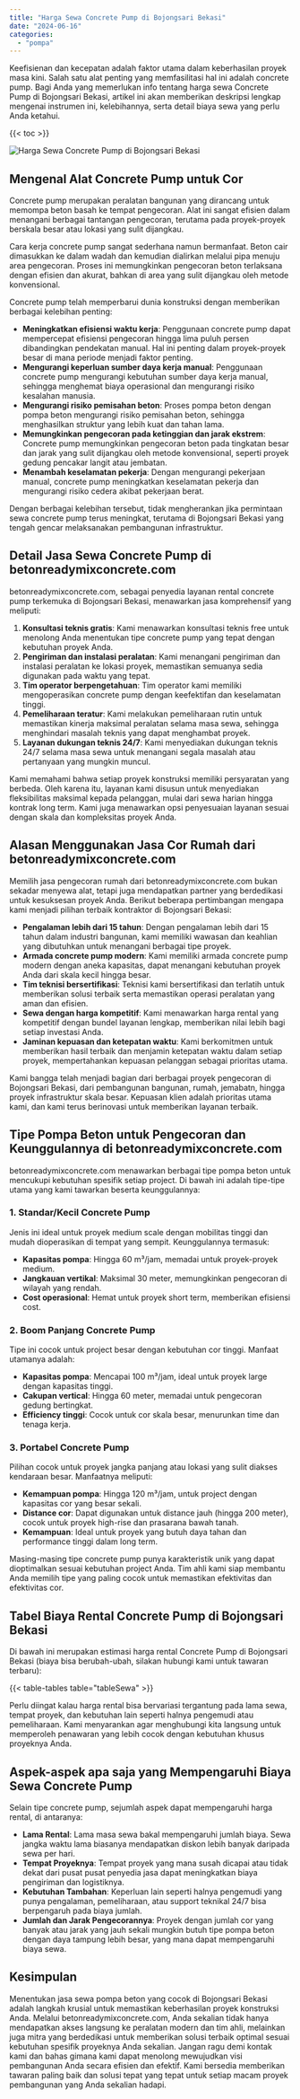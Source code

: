 ```yaml
---
title: "Harga Sewa Concrete Pump di Bojongsari Bekasi"
date: "2024-06-16"
categories: 
  - "pompa"
---
```


Keefisienan dan kecepatan adalah faktor utama dalam keberhasilan proyek masa kini. Salah satu alat penting yang memfasilitasi hal ini adalah concrete pump. Bagi Anda yang memerlukan info tentang harga sewa Concrete Pump di Bojongsari Bekasi, artikel ini akan memberikan deskripsi lengkap mengenai instrumen ini, kelebihannya, serta detail biaya sewa yang perlu Anda ketahui.

{{< toc >}}

![Harga Sewa Concrete Pump di Bojongsari Bekasi](https://betoncor8.github.io/pump/concrete-pump%20(29).png)

## Mengenal Alat Concrete Pump untuk Cor

Concrete pump merupakan peralatan bangunan yang dirancang untuk memompa beton basah ke tempat pengecoran. Alat ini sangat efisien dalam menangani berbagai tantangan pengecoran, terutama pada proyek-proyek berskala besar atau lokasi yang sulit dijangkau.

Cara kerja concrete pump sangat sederhana namun bermanfaat. Beton cair dimasukkan ke dalam wadah dan kemudian dialirkan melalui pipa menuju area pengecoran. Proses ini memungkinkan pengecoran beton terlaksana dengan efisien dan akurat, bahkan di area yang sulit dijangkau oleh metode konvensional.

Concrete pump telah memperbarui dunia konstruksi dengan memberikan berbagai kelebihan penting:

- **Meningkatkan efisiensi waktu kerja**: Penggunaan concrete pump dapat mempercepat efisiensi pengecoran hingga lima puluh persen dibandingkan pendekatan manual. Hal ini penting dalam proyek-proyek besar di mana periode menjadi faktor penting.
- **Mengurangi keperluan sumber daya kerja manual**: Penggunaan concrete pump mengurangi kebutuhan sumber daya kerja manual, sehingga menghemat biaya operasional dan mengurangi risiko kesalahan manusia.
- **Mengurangi risiko pemisahan beton**: Proses pompa beton dengan pompa beton mengurangi risiko pemisahan beton, sehingga menghasilkan struktur yang lebih kuat dan tahan lama.
- **Memungkinkan pengecoran pada ketinggian dan jarak ekstrem**: Concrete pump memungkinkan pengecoran beton pada tingkatan besar dan jarak yang sulit dijangkau oleh metode konvensional, seperti proyek gedung pencakar langit atau jembatan.
- **Menambah keselamatan pekerja**: Dengan mengurangi pekerjaan manual, concrete pump meningkatkan keselamatan pekerja dan mengurangi risiko cedera akibat pekerjaan berat.

Dengan berbagai kelebihan tersebut, tidak mengherankan jika permintaan sewa concrete pump terus meningkat, terutama di Bojongsari Bekasi yang tengah gencar melaksanakan pembangunan infrastruktur.

## Detail Jasa Sewa Concrete Pump di betonreadymixconcrete.com

betonreadymixconcrete.com, sebagai penyedia layanan rental concrete pump terkemuka di Bojongsari Bekasi, menawarkan jasa komprehensif yang meliputi:

1. **Konsultasi teknis gratis**: Kami menawarkan konsultasi teknis free untuk menolong Anda menentukan tipe concrete pump yang tepat dengan kebutuhan proyek Anda.
2. **Pengiriman dan instalasi peralatan**: Kami menangani pengiriman dan instalasi peralatan ke lokasi proyek, memastikan semuanya sedia digunakan pada waktu yang tepat.
3. **Tim operator berpengetahuan**: Tim operator kami memiliki mengoperasikan concrete pump dengan keefektifan dan keselamatan tinggi.
4. **Pemeliharaan teratur**: Kami melakukan pemeliharaan rutin untuk memastikan kinerja maksimal peralatan selama masa sewa, sehingga menghindari masalah teknis yang dapat menghambat proyek.
5. **Layanan dukungan teknis 24/7**: Kami menyediakan dukungan teknis 24/7 selama masa sewa untuk menangani segala masalah atau pertanyaan yang mungkin muncul.

Kami memahami bahwa setiap proyek konstruksi memiliki persyaratan yang berbeda. Oleh karena itu, layanan kami disusun untuk menyediakan fleksibilitas maksimal kepada pelanggan, mulai dari sewa harian hingga kontrak long term. Kami juga menawarkan opsi penyesuaian layanan sesuai dengan skala dan kompleksitas proyek Anda.

## Alasan Menggunakan Jasa Cor Rumah dari betonreadymixconcrete.com

Memilih jasa pengecoran rumah dari betonreadymixconcrete.com bukan sekadar menyewa alat, tetapi juga mendapatkan partner yang berdedikasi untuk kesuksesan proyek Anda. Berikut beberapa pertimbangan mengapa kami menjadi pilihan terbaik kontraktor di Bojongsari Bekasi:

- **Pengalaman lebih dari 15 tahun**: Dengan pengalaman lebih dari 15 tahun dalam industri bangunan, kami memiliki wawasan dan keahlian yang dibutuhkan untuk menangani berbagai tipe proyek.
- **Armada concrete pump modern**: Kami memiliki armada concrete pump modern dengan aneka kapasitas, dapat menangani kebutuhan proyek Anda dari skala kecil hingga besar.
- **Tim teknisi bersertifikasi**: Teknisi kami bersertifikasi dan terlatih untuk memberikan solusi terbaik serta memastikan operasi peralatan yang aman dan efisien.
- **Sewa dengan harga kompetitif**: Kami menawarkan harga rental yang kompetitif dengan bundel layanan lengkap, memberikan nilai lebih bagi setiap investasi Anda.
- **Jaminan kepuasan dan ketepatan waktu**: Kami berkomitmen untuk memberikan hasil terbaik dan menjamin ketepatan waktu dalam setiap proyek, mempertahankan kepuasan pelanggan sebagai prioritas utama.

Kami bangga telah menjadi bagian dari berbagai proyek pengecoran di Bojongsari Bekasi, dari pembangunan bangunan, rumah, jemabatn, hingga proyek infrastruktur skala besar. Kepuasan klien adalah prioritas utama kami, dan kami terus berinovasi untuk memberikan layanan terbaik.

## Tipe Pompa Beton untuk Pengecoran dan Keunggulannya di betonreadymixconcrete.com

betonreadymixconcrete.com menawarkan berbagai tipe pompa beton untuk mencukupi kebutuhan spesifik setiap project. Di bawah ini adalah tipe-tipe utama yang kami tawarkan beserta keunggulannya:

### 1\. Standar/Kecil Concrete Pump

Jenis ini ideal untuk proyek medium scale dengan mobilitas tinggi dan mudah dioperasikan di tempat yang sempit. Keunggulannya termasuk:

- **Kapasitas pompa**: Hingga 60 m³/jam, memadai untuk proyek-proyek medium.
- **Jangkauan vertikal**: Maksimal 30 meter, memungkinkan pengecoran di wilayah yang rendah.
- **Cost operasional**: Hemat untuk proyek short term, memberikan efisiensi cost.

### 2\. Boom Panjang Concrete Pump

Tipe ini cocok untuk project besar dengan kebutuhan cor tinggi. Manfaat utamanya adalah:

- **Kapasitas pompa**: Mencapai 100 m³/jam, ideal untuk proyek large dengan kapasitas tinggi.
- **Cakupan vertical**: Hingga 60 meter, memadai untuk pengecoran gedung bertingkat.
- **Efficiency tinggi**: Cocok untuk cor skala besar, menurunkan time dan tenaga kerja.

### 3\. Portabel Concrete Pump

Pilihan cocok untuk proyek jangka panjang atau lokasi yang sulit diakses kendaraan besar. Manfaatnya meliputi:

- **Kemampuan pompa**: Hingga 120 m³/jam, untuk project dengan kapasitas cor yang besar sekali.
- **Distance cor**: Dapat digunakan untuk distance jauh (hingga 200 meter), cocok untuk proyek high-rise dan prasarana bawah tanah.
- **Kemampuan**: Ideal untuk proyek yang butuh daya tahan dan performance tinggi dalam long term.

Masing-masing tipe concrete pump punya karakteristik unik yang dapat dioptimalkan sesuai kebutuhan project Anda. Tim ahli kami siap membantu Anda memilih tipe yang paling cocok untuk memastikan efektivitas dan efektivitas cor.

## Tabel Biaya Rental Concrete Pump di Bojongsari Bekasi

Di bawah ini merupakan estimasi harga rental Concrete Pump di Bojongsari Bekasi (biaya bisa berubah-ubah, silakan hubungi kami untuk tawaran terbaru):

{{< table-tables table="tableSewa" >}}

Perlu diingat kalau harga rental bisa bervariasi tergantung pada lama sewa, tempat proyek, dan kebutuhan lain seperti halnya pengemudi atau pemeliharaan. Kami menyarankan agar menghubungi kita langsung untuk memperoleh penawaran yang lebih cocok dengan kebutuhan khusus proyeknya Anda.

## Aspek-aspek apa saja yang Mempengaruhi Biaya Sewa Concrete Pump

Selain tipe concrete pump, sejumlah aspek dapat mempengaruhi harga rental, di antaranya:

- **Lama Rental**: Lama masa sewa bakal mempengaruhi jumlah biaya. Sewa jangka waktu lama biasanya mendapatkan diskon lebih banyak daripada sewa per hari.
- **Tempat Proyeknya**: Tempat proyek yang mana susah dicapai atau tidak dekat dari pusat pusat penyedia jasa dapat meningkatkan biaya pengiriman dan logistiknya.
- **Kebutuhan Tambahan**: Keperluan lain seperti halnya pengemudi yang punya pengalaman, pemeliharaan, atau support teknikal 24/7 bisa berpengaruh pada biaya jumlah.
- **Jumlah dan Jarak Pengecorannya**: Proyek dengan jumlah cor yang banyak atau jarak yang jauh sekali mungkin butuh tipe pompa beton dengan daya tampung lebih besar, yang mana dapat mempengaruhi biaya sewa.

## Kesimpulan

Menentukan jasa sewa pompa beton yang cocok di Bojongsari Bekasi adalah langkah krusial untuk memastikan keberhasilan proyek konstruksi Anda. Melalui betonreadymixconcrete.com, Anda sekalian tidak hanya mendapatkan akses langsung ke peralatan modern dan tim ahli, melainkan juga mitra yang berdedikasi untuk memberikan solusi terbaik optimal sesuai kebutuhan spesifik proyeknya Anda sekalian. Jangan ragu demi kontak kami dan bahas gimana kami dapat menolong mewujudkan visi pembangunan Anda secara efisien dan efektif. Kami bersedia memberikan tawaran paling baik dan solusi tepat yang tepat untuk setiap macam proyek pembangunan yang Anda sekalian hadapi.
